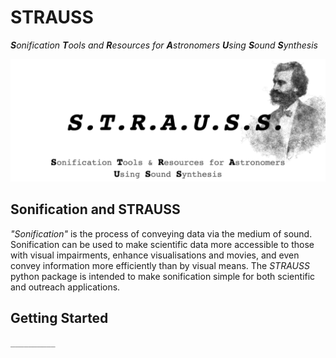 # STRAUSS
***S**onification **T**ools and **R**esources for **A**stronomers **U**sing **S**ound **S**ynthesis*

![Sonification Tools & Resources for Astronomers Using Sound Synthesis](/misc/strauss_logo.png "STRAUSS logo")

## Sonification and STRAUSS

*"Sonification"* is the process of conveying data via the medium of sound. Sonification can be used to make scientific data more accessible to those with visual impairments, enhance visualisations and movies, and even convey information more efficiently than by visual means. The *STRAUSS* python package is intended to make sonification simple for both scientific and outreach applications.

## Getting Started

`__________`

